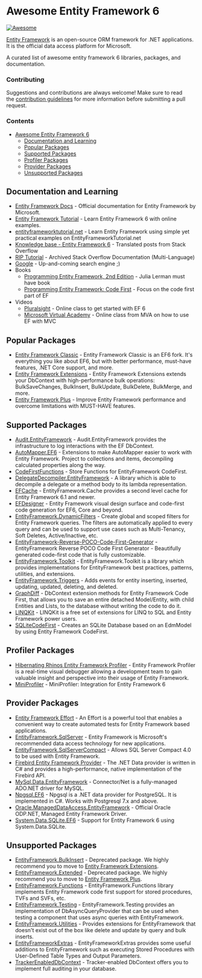 # Awesome Entity Framework 6

[![Awesome](https://awesome.re/badge-flat.svg)](https://awesome.re)

[Entity Framework](https://www.nuget.org/packages/EntityFramework/) is an open-source ORM framework for .NET applications. It is the official data access platform for Microsoft.

A curated list of awesome entity framework 6 libraries, packages, and documentation.

### Contributing

Suggestions and contributions are always welcome! Make sure to read the <a href="https://github.com/zzzprojects/awesome-entity-framework-6/blob/master/CONTRIBUTING.md">contribution guidelines</a> for more information before submitting a pull request.

### Contents

- [Awesome Entity Framework 6](#awesome-entity-framework-6)
   - [Documentation and Learning](#documentation-and-learning)
   - [Popular Packages](#popular-packages)
   - [Supported Packages](#supported-packages)
   - [Profiler Packages](#profiler-packages)
   - [Provider Packages](#provider-packages)
   - [Unsupported Packages](#supported-packages)

## Documentation and Learning

- [Entity Framework Docs](https://github.com/aspnet/EntityFramework.Docs) - Official documentation for Entity Framework by Microsoft.
- [Entity Framework Tutorial](http://entityframework.net/) - Learn Entity Framework 6 with online examples.
- [entityframeworktutorial.net](http://www.entityframeworktutorial.net/) - Learn Entity Framework using simple yet practical examples on EntityFrameworkTutorial.net
- [Knowledge base - Entity Framework 6](https://entityframework.net/knowledge-base) - Translated posts from Stack Overflow
- [RIP Tutorial](https://riptutorial.com/entity-framework) - Archived Stack Overflow Documentation (Multi-Language)
- [Google](http://www.letmegooglethat.com/?q=Entity+Framework) - Up-and-coming search engine ;)
- Books
   - [Programming Entity Framework, 2nd Edition](http://shop.oreilly.com/product/9780596807252.do) - Julia Lerman must have book
   - [Programming Entity Framework: Code First](http://shop.oreilly.com/product/0636920022220.do) - Focus on the code first part of EF
- Videos
   - [Pluralsight](https://www.pluralsight.com/courses/entity-framework-6-getting-started) - Online class to get started with EF 6
   - [Microsoft Virtual Academy](https://mva.microsoft.com/en-us/training-courses/implementing-entity-framework-with-mvc-8931?l=e2H2lDC3_8304984382) - Online class from MVA on how to use EF with MVC

## Popular Packages
- [Entity Framework Classic](https://entityframework-classic.net/) - Entity Framework Classic is an EF6 fork. It's everything you like about EF6, but with better performance, must-have features, .NET Core support, and more.
- [Entity Framework Extensions](https://entityframework-extensions.net/) - Entity Framework Extensions extends your DbContext with high-performance bulk operations: BulkSaveChanges, BulkInsert, BulkUpdate, BulkDelete, BulkMerge, and more.
- [Entity Framework Plus](https://entityframework-plus.net/) - Improve Entity Framework performance and overcome limitations with MUST-HAVE features.
  
## Supported Packages
- [Audit.EntityFramework](https://github.com/thepirat000/Audit.NET/tree/master/src/Audit.EntityFramework) - Audit.EntityFramework provides the infrastructure to log interactions with the EF DbContext.
- [AutoMapper.EF6](https://www.nuget.org/packages/AutoMapper.EF6/) - Extensions to make AutoMapper easier to work with Entity Framework. Project to collections and items, decompiling calculated properties along the way.
- [CodeFirstFunctions](https://github.com/moozzyk/CodeFirstFunctions) - Store Functions for EntityFramework CodeFirst.
- [DelegateDecompiler.EntityFramework](https://github.com/hazzik/DelegateDecompiler) - A library which is able to decompile a delegate or a method body to its lambda representation.
- [EFCache](https://github.com/moozzyk/EFCache) - EntityFramework.Cache provides a second level cache for Entity Framework 6.1 and newer.
- [EFDesigner](https://github.com/msawczyn/EFDesigner) - Entity Framework visual design surface and code-first code generation for EF6, Core and beyond.
- [EntityFramework.DynamicFilters](https://entityframework-dynamicfilters.net/) - Create global and scoped filters for Entity Framework queries. The filters are automatically applied to every query and can be used to support use cases such as Multi-Tenancy, Soft Deletes, Active/Inactive, etc.
 - [EntityFramework-Reverse-POCO-Code-First-Generator](https://github.com/sjh37/EntityFramework-Reverse-POCO-Code-First-Generator) - EntityFramework Reverse POCO Code First Generator - Beautifully generated code-first code that is fully customizable. 
- [EntityFramework.Toolkit](https://github.com/thomasgalliker/EntityFramework.Toolkit) - EntityFramework.Toolkit is a library which provides implementations for EntityFramework best practices, patterns, utilities, and extensions.
- [EntityFramework.Triggers](https://github.com/NickStrupat/EntityFramework.Triggers) - Adds events for entity inserting, inserted, updating, updated, deleting, and deleted.
- [GraphDiff](https://github.com/zzzprojects/GraphDiff) - DbContext extension methods for Entity Framework Code First, that allows you to save an entire detached Model/Entity, with child Entities and Lists, to the database without writing the code to do it.
- [LINQKit](https://github.com/scottksmith95/LINQKit) - LINQKit is a free set of extensions for LINQ to SQL and Entity Framework power users.
- [SQLiteCodeFirst](https://github.com/msallin/SQLiteCodeFirst) - Creates an SQLite Database based on an EdmModel by using Entity Framework CodeFirst.

## Profiler Packages
- [Hibernating Rhinos Entity Framework Profiler](https://www.hibernatingrhinos.com/products/EFProf) - Entity Framework Profiler is a real-time visual debugger allowing a development team to gain valuable insight and perspective into their usage of Entity Framework.
- [MiniProfiler](https://miniprofiler.com/dotnet/HowTo/ProfileEF6) - MiniProfiler: Integration for Entity Framework 6

## Provider Packages
- [Entity Framework Effort](https://entityframework-effort.net/) - An Effort is a powerful tool that enables a convenient way to create automated tests for Entity Framework based applications.
- [EntityFramework.SqlServer](https://www.nuget.org/packages/EntityFramework/) - Entity Framework is Microsoft's recommended data access technology for new applications.
- [EntityFramework.SqlServerCompact](https://www.nuget.org/packages/EntityFramework.SqlServerCompact) - Allows SQL Server Compact 4.0 to be used with Entity Framework.
- [Firebird Entity Framework Provider](https://www.nuget.org/packages/EntityFramework.Firebird/) - The .NET Data provider is written in C# and provides a high-performance, native implementation of the Firebird API.
- [MySql.Data.EntityFramework](https://www.nuget.org/packages/MySql.Data.EntityFramework/) - Connector/Net is a fully-managed ADO.NET driver for MySQL.
- [Npgsql.EF6](https://www.nuget.org/packages/Npgsql.EF6/) - Npgsql is a .NET data provider for PostgreSQL. It is implemented in C#. Works with Postgresql 7.x and above.
- [Oracle.ManagedDataAccess.EntityFramework](https://www.nuget.org/packages/Oracle.ManagedDataAccess.EntityFramework/) - Official Oracle ODP.NET, Managed Entity Framework Driver.
- [System.Data.SQLite.EF6](https://www.nuget.org/packages/System.Data.SQLite.EF6) - Support for Entity Framework 6 using System.Data.SQLite.

## Unsupported Packages
- [EntityFramework.BulkInsert](https://www.nuget.org/packages/EntityFramework.BulkInsert-ef6/) - Deprecated package. We highly recommend you to move to [Entity Framework Extensions](https://entityframework-extensions.net/).
- [EntityFramework.Extended](https://github.com/zzzprojects/EntityFramework.Extended) - Deprecated package. We highly recommend you to move to [Entity Framework Plus](https://entityframework-plus.net/).
- [EntityFramework.Functions](https://github.com/Dixin/EntityFramework.Functions) - EntityFramework.Functions library implements Entity Framework code first support for stored procedures, TVFs and SVFs, etc.
- [EntityFramework.Testing](https://github.com/scott-xu/EntityFramework.Testing) - EntityFramework.Testing provides an implementation of DbAsyncQueryProvider that can be used when testing a component that uses async queries with EntityFramework.
- [EntityFramework.Utilities](https://github.com/MikaelEliasson/EntityFramework.Utilities) - Provides extensions for EntityFramework that doesn't exist out of the box like delete and update by query and bulk inserts.
- [EntityFrameworkExtras](https://github.com/Fodsuk/EntityFrameworkExtras) - EntityFrameworkExtras provides some useful additions to EntityFramework such as executing Stored Procedures with User-Defined Table Types and Output Parameters.
- [TrackerEnabledDbContext](https://github.com/bilal-fazlani/tracker-enabled-dbcontext) - Tracker-enabled DbContext offers you to implement full auditing in your database.
